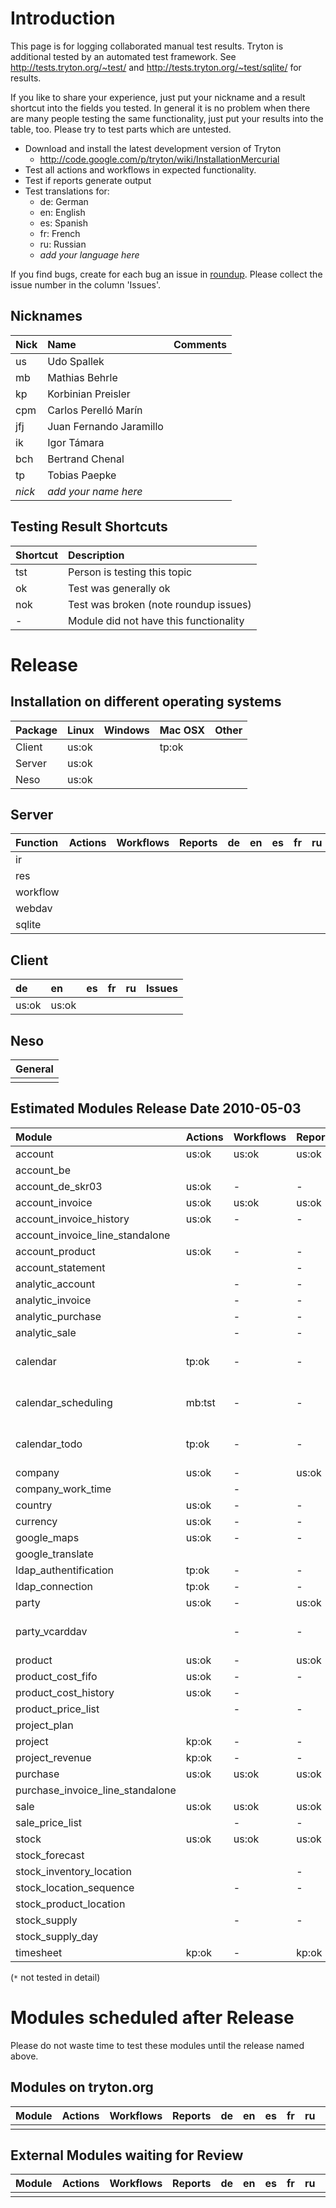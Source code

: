

# Introduction #
This page is for logging collaborated manual test results. Tryton is additional tested by an automated test framework. See http://tests.tryton.org/~test/ and http://tests.tryton.org/~test/sqlite/ for results.

If you like to share your experience, just put your nickname and a result shortcut into the fields you tested. In general it is no problem when there are many people testing the same functionality, just put your results into the table, too. Please try to test parts which are untested.
  * Download and install the latest development version of Tryton
    * http://code.google.com/p/tryton/wiki/InstallationMercurial
  * Test all actions and workflows in expected functionality.
  * Test if reports generate output
  * Test translations for:
    * de: German
    * en: English
    * es: Spanish
    * fr: French
    * ru: Russian
    * _add your language here_

If you find bugs, create for each bug an issue in [roundup](http://bugs.tryton.org/). Please collect the issue number in the column 'Issues'.

## Nicknames ##

| Nick | Name | Comments |
|:-----|:-----|:---------|
| us   | Udo Spallek |          |
| mb   | Mathias Behrle |          |
| kp   | Korbinian Preisler |          |
| cpm  | Carlos Perelló Marín |          |
| jfj  | Juan Fernando Jaramillo |          |
| ik   | Igor Támara |          |
| bch  | Bertrand Chenal |          |
| tp   | Tobias Paepke |          |
| _nick_ | _add your name here_ |          |

## Testing Result Shortcuts ##
| Shortcut | Description                           |
|:---------|:--------------------------------------|
| tst      | Person is testing this topic          |
| ok       | Test was generally ok                 |
| nok      | Test was broken (note roundup issues) |
| -        | Module did not have this functionality|

# Release #

## Installation on different operating systems ##
| Package | Linux | Windows | Mac OSX | Other |
|:--------|:------|:--------|:--------|:------|
| Client  | us:ok |         | tp:ok   |
| Server  | us:ok |         |         |
| Neso    | us:ok |         |         |

## Server ##

| Function | Actions | Workflows | Reports | de | en | es | fr | ru | Issues |
|:---------|:--------|:----------|:--------|:---|:---|:---|:---|:---|:-------|
| ir       |         |           |         |    |    |    |    |    | |
| res      |         |           |         |    |    |    |    |    |        |
| workflow |         |           |         |    |    |    |    |    |        |
| webdav   |         |           |         |    |    |    |    |    |        |
| sqlite   |         |           |         |    |    |    |    |    |        |

## Client ##

| de | en | es | fr | ru |Issues |
|:---|:---|:---|:---|:---|:------|
| us:ok | us:ok |    |    |    |       |

## Neso ##
| General |
|:--------|
|         |

## Estimated Modules Release Date 2010-05-03 ##

| Module | Actions | Workflows | Reports | de | en | es | fr | ru | Issues |
|:-------|:--------|:----------|:--------|:---|:---|:---|:---|:---|:-------|
| account | us:ok   | us:ok     | us:ok   | us:ok | us:ok |    |    |    |        |
| account\_be |         |           |         |    |    |    |    |    |        |
| account\_de\_skr03 | us:ok   | -         | -       |    |    | -  | -  |    |        |
| account\_invoice  | us:ok   | us:ok     | us:ok   | us:ok | us:ok |    |    |    |        |
| account\_invoice\_history | us:ok   | -         | -       | us:ok | us:ok |    |    |    |        |
| account\_invoice\_line\_standalone |         |           |         |    |    |    |    |    |        |
| account\_product  | us:ok   | -         | -       | us:ok | us:ok |    |    |    |        |
| account\_statement |         |           | -       |    |    |    |    |    |        |
| analytic\_account |         | -         | -       |    |    |    |    |    |        |
| analytic\_invoice |         | -         | -       |    |    |    |    |    |        |
| analytic\_purchase  |         | -         | -       |    |    |    |    |    |        |
| analytic\_sale  |         | -         | -       |    |    |    |    |    |        |
| calendar  | tp:ok   | -         | -       | tp:ok | tp:ok |    |    |    | see also http://spreadsheets.google.com/ccc?key=tcP37m3wxUAUC_pxct2xYqQ&hl=en |
| calendar\_scheduling  | mb:tst  | -         | -       | mb:ok | mb:ok |    |    |    | see also http://spreadsheets.google.com/ccc?key=tcP37m3wxUAUC_pxct2xYqQ&hl=en |
| calendar\_todo  | tp:ok   | -         | -       | tp:ok | tp:ok |    |    |    | see also http://spreadsheets.google.com/ccc?key=tcP37m3wxUAUC_pxct2xYqQ&hl=en |
| company  | us:ok   | -         | us:ok   | us:ok | us\_ok |    |    |    |        |
| company\_work\_time |         | -         |         |    |    |    |    |    |        |
| country  | us:ok   | -         | -       | us:ok | us:ok |    |    |    |        |
| currency | us:ok   | -         | -       | us:ok | us:ok |    |    |    |        |
| google\_maps | us:ok   | -         | -       | us:ok | us:ok |    |    |    |        |
| google\_translate |         |           |         |    |    |    |    |    |        |
| ldap\_authentification | tp:ok   | -         | -       | tp:ok | tp:ok |    |    |    | tested: openldap, Win2003 SBS |
| ldap\_connection | tp:ok   | -         | -       | tp:ok | tp:ok |    |    |    | tested: openldap, Win2003 SBS |
| party  | us:ok   | -         | us:ok   | us:ok | us:ok |    |    |    |        |
| party\_vcarddav |         | -         | -       |    |    |    |    |    | see also http://spreadsheets.google.com/ccc?key=tcP37m3wxUAUC_pxct2xYqQ&hl=en |
| product | us:ok   | -         | us:ok   | us\_ok | us\_ok |    |    |    |        |
| product\_cost\_fifo | us:ok   | -         | -       |    |    |    |    |    | ~~1523~~ |
| product\_cost\_history | us:ok   | -         |         |    |    |    |    |    |        |
| product\_price\_list |         | -         | -       |    |    |    |    |    |        |
| project\_plan |         |           |         |    |    |    |    |    |        |
| project | kp:ok   | -         | -       | kp:ok |    |    |    |    |        |
| project\_revenue | kp:ok   | -         | -       | kp:ok |    |    |    |    |        |
| purchase  | us:ok   | us:ok     | us:ok   |    |    |    |    |    |        |
| purchase\_invoice\_line\_standalone |         |           |         |    |    |    |    |    |        |
| sale   | us:ok   | us:ok     | us:ok   |    |    |    |    |    | ~~1529~~|
| sale\_price\_list |         | -         | -       |    |    |    |    |    |        |
| stock  | us:ok   | us:ok     | us:ok   |    |    |    |    |    |        |
| stock\_forecast |         |           |         |    |    |    |    |    |        |
| stock\_inventory\_location |         |           | -       |    |    |    |    |    |        |
| stock\_location\_sequence |         | -         | -       |    |    |    |    |    |        |
| stock\_product\_location |         |           |         |    |    |    |    |    |        |
| stock\_supply  |         | -         | -       |    |    |    |    |    |        |
| stock\_supply\_day |         |           |         |    |    |    |    |    |        |
| timesheet | kp:ok   | -         | kp:ok   | kp:ok |    |    |    |    |        |

(`*` not tested in detail)

# Modules scheduled after Release #
Please do not waste time to test these modules until the release named above.

## Modules on tryton.org ##

| Module | Actions | Workflows | Reports | de | en | es | fr | ru | Issues |
|:-------|:--------|:----------|:--------|:---|:---|:---|:---|:---|:-------|
|        |         |           |         |    |    |    |    |    |        |

## External Modules waiting for Review ##

| Module | Actions | Workflows | Reports | de | en | es | fr | ru | Issues |
|:-------|:--------|:----------|:--------|:---|:---|:---|:---|:---|:-------|
|        |         |           |         |    |    |    |    |    |        |